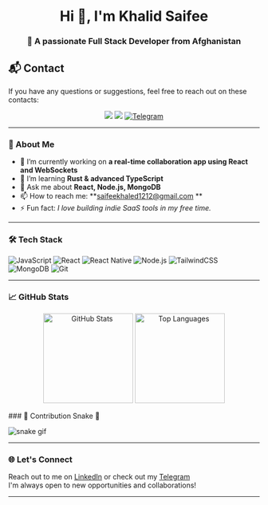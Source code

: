 <h1 align="center">Hi 👋, I'm Khalid Saifee</h1>
<h3 align="center">🚀 A passionate Full Stack Developer from Afghanistan</h3>

## 📬 Contact

If you have any questions or suggestions, feel free to reach out on these contacts:
<p align="center">
  <a href="https://www.linkedin.com/in/khaled-saifee" target="_blank"><img src="https://img.shields.io/badge/LinkedIn-0077B5?style=for-the-badge&logo=linkedin&logoColor=white" /></a>
  <a href="mailto:saifeekhaled1212@gmail.com"><img src="https://img.shields.io/badge/Email-D14836?style=for-the-badge&logo=gmail&logoColor=white" /></a>
  <a href="https://t.me/kh_12343" target="_blank">
  <img src="https://img.shields.io/badge/Telegram-2CA5E0?style=for-the-badge&logo=telegram&logoColor=white" alt="Telegram"/>
</a>
</p>

---

### 🧠 About Me

- 🔭 I’m currently working on **a real-time collaboration app using React and WebSockets**
- 🌱 I’m learning **Rust & advanced TypeScript**
- 💬 Ask me about **React, Node.js, MongoDB**
- 📫 How to reach me: **saifeekhaled1212@gmail.com **
- ⚡ Fun fact: *I love building indie SaaS tools in my free time.*

---

### 🛠️ Tech Stack

![JavaScript](https://img.shields.io/badge/-JavaScript-F7DF1E?style=flat&logo=javascript&logoColor=000)
![React](https://img.shields.io/badge/-React-61DAFB?style=flat&logo=react&logoColor=000)
![React Native](https://img.shields.io/badge/-React_Native-61DAFB?style=flat&logo=react&logoColor=000)
![Node.js](https://img.shields.io/badge/-Node.js-339933?style=flat&logo=node.js&logoColor=fff)
![TailwindCSS](https://img.shields.io/badge/-TailwindCSS-38B2AC?style=flat&logo=tailwindcss&logoColor=fff)
![MongoDB](https://img.shields.io/badge/-MongoDB-47A248?style=flat&logo=mongodb&logoColor=fff)
![Git](https://img.shields.io/badge/-Git-F05032?style=flat&logo=git&logoColor=fff)

---

### 📈 GitHub Stats

<p align="center">
  <img src="https://github-readme-stats.vercel.app/api?username=khaledsafee43&show_icons=true&theme=radical" alt="GitHub Stats" height="180" />
  <img src="https://github-readme-stats.vercel.app/api/top-langs/?username=khaledsafee43&layout=compact&theme=radical" alt="Top Languages" height="180"/>
</p>
### 🧩 Contribution Snake 🐍

![snake gif](https://github.com/khaledsafee43/khaledsafee43/blob/output/github-contribution-grid-snake.svg)

---

### 🌐 Let's Connect

Reach out to me on [LinkedIn](https://www.linkedin.com/in/khaled-saifee) or check out my [Telegram ](https://t.me/kh_12343)  
I'm always open to new opportunities and collaborations!

---
